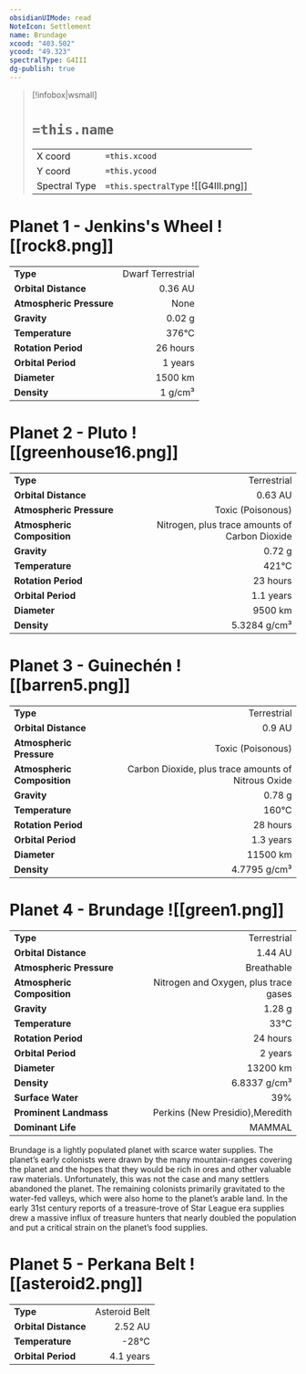 ```yaml
---
obsidianUIMode: read
NoteIcon: Settlement
name: Brundage
xcood: "403.502"
ycood: "49.323"
spectralType: G4III
dg-publish: true
---
```

> [!infobox|wsmall]
> # `=this.name`
> | | |
> | - | - |
> | X coord | `=this.xcood` |
> | Y coord| `=this.ycood` |
> | Spectral Type | `=this.spectralType` ![[G4III.png]] |

# Planet 1 - Jenkins's Wheel ![[rock8.png]]
|                             |                           |
| --------------------------- | -------------------------:|
| **Type**                    |             Dwarf Terrestrial |
| **Orbital Distance**        |   0.36 AU |
| **Atmospheric Pressure**    |       None |
| **Gravity**                 |        0.02 g |
| **Temperature**             |    376°C |
| **Rotation Period**         |  26 hours |
| **Orbital Period** | 1 years |
| **Diameter**                |      1500 km | 
| **Density**                 |    1 g/cm³ |





# Planet 2 - Pluto ![[greenhouse16.png]]
|                             |                           |
| --------------------------- | -------------------------:|
| **Type**                    |             Terrestrial |
| **Orbital Distance**        |   0.63 AU |
| **Atmospheric Pressure**    |       Toxic (Poisonous) |
| **Atmospheric Composition** |      Nitrogen, plus trace amounts of Carbon Dioxide |
| **Gravity**                 |        0.72 g |
| **Temperature**             |    421°C |
| **Rotation Period**         |  23 hours |
| **Orbital Period** | 1.1 years |
| **Diameter**                |      9500 km | 
| **Density**                 |    5.3284 g/cm³ |





# Planet 3 - Guinechén ![[barren5.png]]
|                             |                           |
| --------------------------- | -------------------------:|
| **Type**                    |             Terrestrial |
| **Orbital Distance**        |   0.9 AU |
| **Atmospheric Pressure**    |       Toxic (Poisonous) |
| **Atmospheric Composition** |      Carbon Dioxide, plus trace amounts of Nitrous Oxide |
| **Gravity**                 |        0.78 g |
| **Temperature**             |    160°C |
| **Rotation Period**         |  28 hours |
| **Orbital Period** | 1.3 years |
| **Diameter**                |      11500 km | 
| **Density**                 |    4.7795 g/cm³ |





# Planet 4 - Brundage ![[green1.png]]
|                             |                           |
| --------------------------- | -------------------------:|
| **Type**                    |             Terrestrial |
| **Orbital Distance**        |   1.44 AU |
| **Atmospheric Pressure**    |       Breathable |
| **Atmospheric Composition** |      Nitrogen and Oxygen, plus trace gases |
| **Gravity**                 |        1.28 g |
| **Temperature**             |    33°C |
| **Rotation Period**         |  24 hours |
| **Orbital Period** | 2 years |
| **Diameter**                |      13200 km | 
| **Density**                 |    6.8337 g/cm³ |
| **Surface Water**           |           39% | 
| **Prominent Landmass**      |         Perkins (New Presidio),Meredith | 
| **Dominant Life**           |         MAMMAL |

Brundage is a lightly populated planet with scarce water supplies. The planet’s early colonists were drawn by the many mountain-ranges covering the planet and the hopes that they would be rich in ores and other valuable raw materials. Unfortunately, this was not the case and many settlers abandoned the planet. The remaining colonists primarily gravitated to the water-fed valleys, which were also home to the planet’s arable land. In the early 31st century reports of a treasure-trove of Star League era supplies drew a massive influx of treasure hunters that nearly doubled the population and put a critical strain on the planet’s food supplies.



# Planet 5 - Perkana Belt ![[asteroid2.png]]
|                             |                           |
| --------------------------- | -------------------------:|
| **Type**                    |             Asteroid Belt |
| **Orbital Distance**        |   2.52 AU |
| **Temperature**             |    -28°C |
| **Orbital Period** | 4.1 years |





